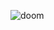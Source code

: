 ![doom](https://user-images.githubusercontent.com/94818620/143399752-41734e45-a58d-479a-a60e-9f6fe2a4aca0.png)
